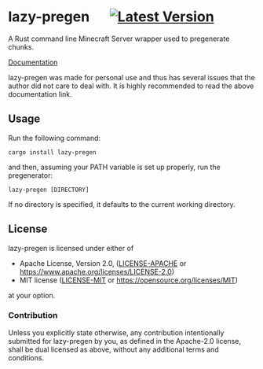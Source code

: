 # lazy-pregen &emsp; [![Latest Version]][crates.io]

[Latest Version]: https://img.shields.io/crates/v/lazy-pregen.svg
[crates.io]: https://crates.io/crates/lazy-pregen

A Rust command line Minecraft Server wrapper used to pregenerate chunks.

[Documentation](https://github.com/akars/lazy-pregen/blob/master/DOCUMENTATION.md)

lazy-pregen was made for personal use and thus has several issues that the
author did not care to deal with. It is highly recommended to read the above
documentation link.

## Usage

Run the following command:

```
cargo install lazy-pregen
```

and then, assuming your PATH variable is set up properly, run the pregenerator:

```
lazy-pregen [DIRECTORY]
```

If no directory is specified, it defaults to the current working directory.

## License

lazy-pregen is licensed under either of

 - Apache License, Version 2.0, ([LICENSE-APACHE](LICENSE-APACHE) or https://www.apache.org/licenses/LICENSE-2.0)
 - MIT license ([LICENSE-MIT](LICENSE-MIT) or https://opensource.org/licenses/MIT)

at your option.

### Contribution

Unless you explicitly state otherwise, any contribution intentionally submitted
for lazy-pregen by you, as defined in the Apache-2.0 license, shall be dual
licensed as above, without any additional terms and conditions.
